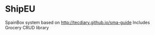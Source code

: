 # ShipEU

SpainBox system based on http://tecdiary.github.io/sma-guide
Includes Grocery CRUD library
